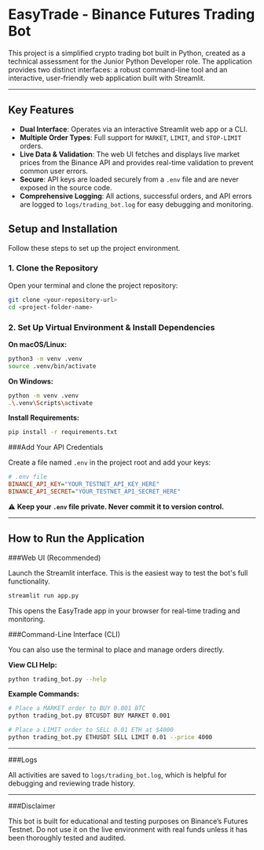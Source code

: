 
# EasyTrade - Binance Futures Trading Bot

This project is a simplified crypto trading bot built in Python, created as a technical assessment for the Junior Python Developer role. The application provides two distinct interfaces: a robust command-line tool and an interactive, user-friendly web application built with Streamlit.

---
## Key Features

* **Dual Interface**: Operates via an interactive Streamlit web app or a CLI.
* **Multiple Order Types**: Full support for `MARKET`, `LIMIT`, and `STOP-LIMIT` orders.
* **Live Data & Validation**: The web UI fetches and displays live market prices from the Binance API and provides real-time validation to prevent common user errors.
* **Secure**: API keys are loaded securely from a `.env` file and are never exposed in the source code.
* **Comprehensive Logging**: All actions, successful orders, and API errors are logged to `logs/trading_bot.log` for easy debugging and monitoring.

## Setup and Installation

Follow these steps to set up the project environment.


### 1. Clone the Repository
Open your terminal and clone the project repository:
```bash
git clone <your-repository-url>
cd <project-folder-name>
````

### 2. Set Up Virtual Environment & Install Dependencies

**On macOS/Linux:**

```bash
python3 -m venv .venv
source .venv/bin/activate
```

**On Windows:**

```bash
python -m venv .venv
.\.venv\Scripts\activate
```

**Install Requirements:**

```bash
pip install -r requirements.txt
```

###Add Your API Credentials

Create a file named `.env` in the project root and add your keys:

```ini
# .env file
BINANCE_API_KEY="YOUR_TESTNET_API_KEY_HERE"
BINANCE_API_SECRET="YOUR_TESTNET_API_SECRET_HERE"
```

⚠️ **Keep your `.env` file private. Never commit it to version control.**

-----

## How to Run the Application

###Web UI (Recommended)

Launch the Streamlit interface. This is the easiest way to test the bot's full functionality.

```bash
streamlit run app.py
```

This opens the EasyTrade app in your browser for real-time trading and monitoring.

###Command-Line Interface (CLI)

You can also use the terminal to place and manage orders directly.

**View CLI Help:**

```bash
python trading_bot.py --help
```

**Example Commands:**

```bash
# Place a MARKET order to BUY 0.001 BTC
python trading_bot.py BTCUSDT BUY MARKET 0.001

# Place a LIMIT order to SELL 0.01 ETH at $4000
python trading_bot.py ETHUSDT SELL LIMIT 0.01 --price 4000
```

-----

###Logs

All activities are saved to `logs/trading_bot.log`, which is helpful for debugging and reviewing trade history.

-----

###Disclaimer

This bot is built for educational and testing purposes on Binance’s Futures Testnet. Do not use it on the live environment with real funds unless it has been thoroughly tested and audited.


